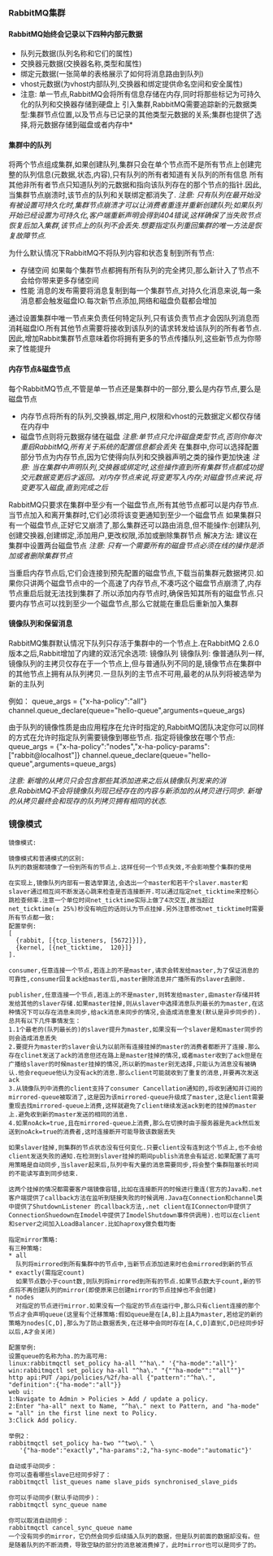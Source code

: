 ### RabbitMQ集群

#### RabbitMQ始终会记录以下四种内部元数据
* 队列元数据(队列名称和它们的属性)
* 交换器元数据(交换器名称,类型和属性)
* 绑定元数据(一张简单的表格展示了如何将消息路由到队列)
* vhost元数据(为vhost内部队列,交换器和绑定提供命名空间和安全属性)
* 注意:
    单一节点,RabbitMQ会将所有信息存储在内存,同时将那些标记为可持久化的队列和交换器存储到硬盘上
    引入集群,RabbitMQ需要追踪新的元数据类型:集群节点位置,以及节点与已记录的其他类型元数据的关系;集群也提供了选择,将元数据存储到磁盘或者内存中*

#### 集群中的队列
将两个节点组成集群,如果创建队列,集群只会在单个节点而不是所有节点上创建完整的队列信息(元数据,状态,内容),只有队列的所有者知道有关队列的所有信息
所有其他非所有者节点只知道队列的元数据和指向该队列存在的那个节点的指针.因此,当集群节点崩溃时,该节点的队列和关联绑定都消失了.
*注意: 只有队列在最开始没有被设置可持久化时,集群节点崩溃才可以让消费者重连并重新创建队列;如果队列开始已经设置为可持久化,客户端重新声明会得到404错误,这样确保了当失败节点恢复后加入集群,该节点上的队列不会丢失.想要指定队列重回集群的唯一方法是恢复故障节点.*

为什么默认情况下RabbitMQ不将队列内容和状态复制到所有节点:
* 存储空间  如果每个集群节点都拥有所有队列的完全拷贝,那么新计入了节点不会给你带来更多存储空间
* 性能  消息的发布需要将消息复制到每一个集群节点,对持久化消息来说,每一条消息都会触发磁盘IO.每次新节点添加,网络和磁盘负载都会增加

通过设置集群中唯一节点来负责任何特定队列,只有该负责节点才会因队列消息而消耗磁盘IO.所有其他节点需要将接收到该队列的请求转发给该队列的所有者节点.因此,增加Rabbit集群节点意味着你将拥有更多的节点传播队列,这些新节点为你带来了性能提升

#### 内存节点&磁盘节点
每个RabbitMQ节点,不管是单一节点还是集群中的一部分,要么是内存节点,要么是磁盘节点
* 内存节点将所有的队列,交换器,绑定,用户,权限和vhost的元数据定义都仅存储在内存中
* 磁盘节点则将元数据存储在磁盘
*注意:单节点只允许磁盘类型节点,否则你每次重启RabbitMQ,所有关于系统的配置信息都会丢失*
在集群中,你可以选择配置部分节点为内存节点,因为它使得向队列和交换器声明之类的操作更加快速
*注意: 当在集群中声明队列,交换器或绑定时,这些操作直到所有集群节点都成功提交元数据变更后才返回。对内存节点来说,将变更写入内存;对磁盘节点来说,将变更写入磁盘,直到完成之后*

RabbitMQ只要求在集群中至少有一个磁盘节点,所有其他节点都可以是内存节点.当节点加入和离开集群时,它们必须将该变更通知到至少一个磁盘节点
如果集群只有一个磁盘节点,正好它又崩溃了,那么集群还可以路由消息,但不能操作:创建队列,创建交换器,创建绑定,添加用户,更改权限,添加或删除集群节点
解决方法: 建议在集群中设置两台磁盘节点
*注意: 只有一个需要所有的磁盘节点必须在线的操作是添加或者删除集群节点*

当重启内存节点后,它们会连接到预先配置的磁盘节点,下载当前集群元数据拷贝.如果你只讲两个磁盘节点中的一个高速了内存节点,不凑巧这个磁盘节点崩溃了,内存节点重启后就无法找到集群了.所以添加内存节点时,确保告知其所有的磁盘节点.只要内存节点可以找到至少一个磁盘节点,那么它就能在重启后重新加入集群


#### 镜像队列和保留消息
RabbitMQ集群默认情况下队列只存活于集群中的一个节点上.在RabbitMQ 2.6.0版本之后,Rabbit增加了内建的双活冗余选项: 镜像队列
镜像队列: 像普通队列一样,镜像队列的主拷贝仅存在于一个节点上,但与普通队列不同的是,镜像节点在集群中的其他节点上拥有从队列拷贝.一旦队列的主节点不可用,最老的从队列将被选举为新的主队列

例如：
queue_args = {"x-ha-policy":"all"}
channel.queue_declare(queue="hello-queue",arguments=queue_args)

由于队列的镜像性质是由应用程序在允许时指定的,RabbitMQ团队决定你可以同样的方式在允许时指定队列需要镜像到哪些节点.
指定将镜像放在哪个节点:
queue_args = {"x-ha-policy":"nodes","x-ha-policy-params":["rabbit@localhost"]}
channel.queue_declare(queue="hello-queue",arguments=queue_args)

*注意: 新增的从拷贝只会包含那些其添加进来之后从镜像队列发来的消息.RabbitMQ不会将镜像队列现已经存在的内容与新添加的从拷贝进行同步. 新增的从拷贝最终会和现存的队列拷贝拥有相同的状态.*

### 镜像模式
```
镜像模式:

镜像模式和普通模式的区别:
队列的数据都镜像了一份到所有的节点上.这样任何一个节点失效,不会影响整个集群的使用

在实现上,镜像队列内部有一套选举算法,会选出一个master和若干个slaver.master和slaver通过相互间不断发送心跳来检查是否连接断开.可以通过指定net_ticktime来控制心跳检查频率.注意一个单位时间net_ticktime实际上做了4次交互,故当超过net_ticktime(± 25%)秒没有响应的话则认为节点挂掉.另外注意修改net_ticktime时需要所有节点都一致:
配置举例:
[
  {rabbit, [{tcp_listeners, [5672]}]},
  {kernel, [{net_ticktime,  120}]}
].

consumer,任意连接一个节点,若连上的不是master,请求会转发给master,为了保证消息的可靠性,consumer回复ack给master后,master删除消息并广播所有的slaver去删除.

publisher,任意连接一个节点,若连上的不是master,则转发给master,由master存储并转发给其他的slaver存储.如果master挂掉,则从slaver中选择消息队列最长的为master,在这种情况下可以存在消息未同步,给ack消息未同步的情况,会造成消息重发(默认是异步同步的).
总共有以下几件事情发生：
1.1个最老的(队列最长的)的slaver提升为master,如果没有一个slaver是和master同步的则会造成消息丢失
2.要提升为master的slaver会认为以前所有连接挂掉的master的消费者都断开了连接.那么存在clinet发送了ack的消息但还在路上是master挂掉的情况,或者master收到了ack但是在广播给slaver的时候master挂掉的情况,所以新的master别无选择,只能认为消息没有被确认.他会requeue他认为没有ack的消息.那么client可能就收到了重复的消息,并要再次发送ack
3.从镜像队列中消费的client支持了consumer Cancellation通知的,将收到通知并订阅的mirrored-queue被取消了,这是因为该mirrored-queue升级成了master,这是client需要重现去找mirrored-queue上消费,这样就避免了client继续发送ack到老的挂掉的master上.避免收到新的master发送的相同的消息.
4.如果noAck=true,且在mirrored-queue上消费,那么在切换时由于服务器是先ack然后发送到noAck=true的消费者,这时连接断开可能导致该数据丢失

如果slaver挂掉,则集群的节点状态没有任何变化.只要client没有连到这个节点上,也不会给client发送失败的通知.在检测到slaver挂掉的期间publish消息会有延迟.如果配置了高可用策略是自动同步,当slaver起来后,队列中有大量的消息需要同步,将会整个集群阻塞长时间的不能读写直到同步结束.

这两个挂掉的情况都需要客户端镜像容错,比如在连接断开的时候进行重连(官方的Java和.net 客户端提供了callback方法在监听到链接失败的时候调用.Java在Connection和channel类中提供了ShutdownListener 的callback方法,.net client在IConnecton中提供了ConnectionShuedown在Imodel中提供了ImodelShutdown事件供调用).也可以在client和server之间加入LoadBalancer.比如haproxy做负载均衡

指定mirror策略:
有三种策略:
* all
  队列将mirrored到所有集群中的节点中,当新节点添加进来时也会mirrored到新的节点
* exactly(需指定count)
  如果节点数小于count数,则队列将mirrored到所有的节点.如果节点数大于count,新的节点将不再创建队列的mirror(即使原来已创建mirror的节点挂掉也不会创建)
* nodes
  对指定的节点进行mirror.如果没有一个指定的节点在运行中,那么只有client连接的那个节点才会声明queue(这里有个迁移策略:假如queue是在[A,B]上且A为master,若给定的新的策略为nodes[C,D],那么为了防止数据丢失,在迁移中会同时存在[A,C,D]直到C,D已经同步好以后,A才会关闭)

配置举例:
设置queue的名称为ha.的为高可用:
linux:rabbitmqctl set_policy ha-all "^ha\." '{"ha-mode":"all"}'
win:rabbitmqctl set_policy ha-all "^ha\." "{""ha-mode"":""all""}"
http api:PUT /api/policies/%2f/ha-all {"pattern":"^ha\.", "definition":{"ha-mode":"all"}}
web ui:
1:Navigate to Admin > Policies > Add / update a policy.
2:Enter "ha-all" next to Name, "^ha\." next to Pattern, and "ha-mode" = "all" in the first line next to Policy.
3:Click Add policy.

举例2：
rabbitmqctl set_policy ha-two "^two\." \
   '{"ha-mode":"exactly","ha-params":2,"ha-sync-mode":"automatic"}'

自动或手动同步：
你可以查看哪些slave已经同步好了：
rabbitmqctl list_queues name slave_pids synchronised_slave_pids

你可以手动同步(默认手动同步)：
rabbitmqctl sync_queue name

你可以取消自动同步：
rabbitmqctl cancel_sync_queue name
一个没有同步的mirror，它仍然会同步后续插入队列的数据，但是队列前面的数据却没有。但是随着队列的不断消费，导致空缺的部分的消息被消费掉了，此时mirror也可以是同步了的。
```